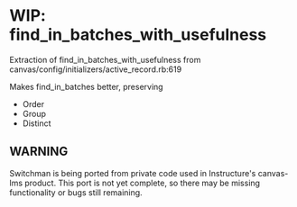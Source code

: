 # WIP: find_in_batches_with_usefulness

Extraction of find_in_batches_with_usefulness from canvas/config/initializers/active_record.rb:619

Makes find_in_batches better, preserving

- Order
- Group
- Distinct

## WARNING

Switchman is being ported from private code used in Instructure's canvas-lms
product. This port is not yet complete, so there may be missing functionality
or bugs still remaining.


